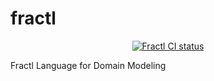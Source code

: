 # fractl
<p align="center">
<a href="https://github.com/fractl-io/actions?query=workflow%3AFractlCI"><img alt="Fractl CI status" src="https://github.com/fractl-io/fractl/workflows/FractlCI/badge.svg"></a>
</p>

Fractl Language for Domain Modeling
